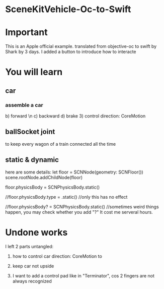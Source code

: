 # SceneKitVehicle-Oc-to-Swift

# Important
This is an Apple official example.
translated from objective-oc to swift by Shark by 3 days.
I added a button to introduce how to interacte


# You will learn
## car
### assemble a car 
b) forward \n
c) backward
d) brake
3) control direction: CoreMotion

## ballSocket joint
to keep every wagon of a train connected all the time 

## static & dynamic
here are some details:
let floor = SCNNode(geometry: SCNFloor())
scene.rootNode.addChildNode(floor)

floor.physicsBody = SCNPhysicsBody.static()

//floor.physicsBody.type = .static() //only this has no effect

//floor.physicsBody? = SCNPhysicsBody.static() //sometimes weird things happen, you may check whether you add "?" It cost me serveral hours.



# Undone works
I left 2 parts untangled:
1) how to control car direction: CoreMotion to 
2) keep car not upside

3) I want to add a control pad like in "Terminator", cos 2 fingers are not always recognized


